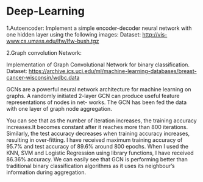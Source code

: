 # Deep-Learning

1.Autoencoder:
Implement a simple encoder-decoder neural network with one hidden layer using the following images:
Dataset: http://vis-www.cs.umass.edu/lfw/lfw-bush.tgz

2.Graph convolution Network:

Implementation of Graph Convolutional Network for binary classification. 
Dataset: https://archive.ics.uci.edu/ml/machine-learning-databases/breast-cancer-wisconsin/wdbc.data

GCNs are a powerful neural network architecture for machine learning on graphs.
A randomly initiated 2-layer GCN can produce useful feature representations of nodes in net- works.
The GCN has been fed the data with one layer of graph node aggregation.

You can see that as the number of iteration increases, the training accuracy increases.It becomes constant after it reaches more than 800 iterations. Similarly, the test accuracy decreases when training accuracy increases, resulting in over-fitting.
I have received maximum training accuracy of 95.7% and test accuracy of 89.6% around 800 epochs.
When I used the KNN, SVM and Logistic Regression using library functions, I have received 86.36% accuracy. We can easily see that GCN is performing better than traditional binary classification algorithms as it uses its neighbour’s information during aggregation.
